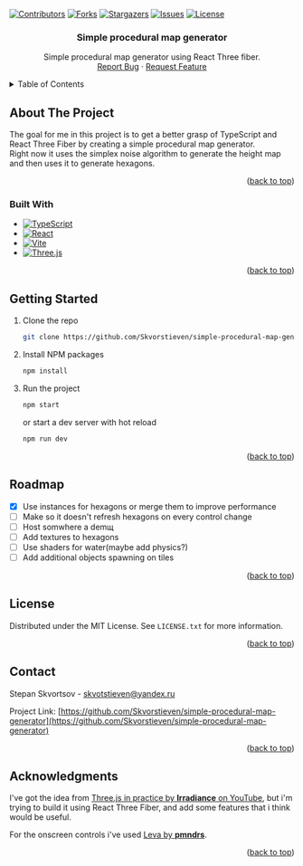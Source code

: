 <a name="readme-top"></a>

<!-- PROJECT SHIELDS -->
[![Contributors][contributors-shield]][contributors-url]
[![Forks][forks-shield]][forks-url]
[![Stargazers][stars-shield]][stars-url]
[![Issues][issues-shield]][issues-url]
[![License][license-shield]][license-url]

<h3 align="center">Simple procedural map generator</h3>

  <p align="center">
    Simple procedural map generator using React Three fiber.
    <br />
    <!-- <a href="https://github.com/Skvorstieven/simple-procedural-map-generator">View Demo</a> -->
    <!-- · -->
    <a href="https://github.com/Skvorstieven/simple-procedural-map-generator/issues">Report Bug</a>
    ·
    <a href="https://github.com/Skvorstieven/simple-procedural-map-generator/issues">Request Feature</a>
  </p>
</div>



<!-- TABLE OF CONTENTS -->
<details>
  <summary>Table of Contents</summary>
  <ol>
    <li>
      <a href="#about-the-project">About The Project</a>
      <ul>
        <li><a href="#built-with">Built With</a></li>
      </ul>
    </li>
    <li>
      <a href="#getting-started">Getting Started</a>
      <ul>
        <li><a href="#prerequisites">Prerequisites</a></li>
        <li><a href="#installation">Installation</a></li>
      </ul>
    </li>
    <!-- <li><a href="#usage">Usage</a></li> -->
    <li><a href="#roadmap">Roadmap</a></li>
    <!-- <li><a href="#contributing">Contributing</a></li> -->
    <li><a href="#license">License</a></li>
    <li><a href="#contact">Contact</a></li>
    <li><a href="#acknowledgments">Acknowledgments</a></li>
  </ol>
</details>



<!-- ABOUT THE PROJECT -->
## About The Project

The goal for me in this project is to get a better grasp of TypeScript and React Three Fiber by creating a simple procedural map generator.
<br />
Right now it uses the simplex noise algorithm to generate the height map and then uses it to generate hexagons.

<p align="right">(<a href="#readme-top">back to top</a>)</p>



### Built With

* [![TypeScript][TypeScript]][TypeScript-url]
* [![React][React.js]][React-url]
* [![Vite][Vite]][Vite-url]
* [![Three.js][Three.js]][Three-url]


<p align="right">(<a href="#readme-top">back to top</a>)</p>



<!-- GETTING STARTED -->
## Getting Started

1. Clone the repo
   ```sh
   git clone https://github.com/Skvorstieven/simple-procedural-map-generator.git
   ```
2. Install NPM packages
   ```sh
   npm install
   ```
3. Run the project
   ```sh
   npm start
   ```
   or start a dev server with hot reload
   ```sh
   npm run dev
   ```


<p align="right">(<a href="#readme-top">back to top</a>)</p>



<!-- USAGE EXAMPLES 
## Usage

Use this space to show useful examples of how a project can be used. Additional screenshots, code examples and demos work well in this space. You may also link to more resources.

_For more examples, please refer to the [Documentation](https://example.com)_

<p align="right">(<a href="#readme-top">back to top</a>)</p> -->



<!-- ROADMAP -->
## Roadmap

- [x] Use instances for hexagons or merge them to improve performance
- [ ] Make so it doesn't refresh hexagons on every control change
- [ ] Host somwhere a demщ
- [ ] Add textures to hexagons
- [ ] Use shaders for water(maybe add physics?)
- [ ] Add additional objects spawning on tiles

<!-- See the [open issues](https://github.com/Skvorstieven/simple-procedural-map-generator/issues) for a full list of proposed features (and known issues). -->

<p align="right">(<a href="#readme-top">back to top</a>)</p>



<!-- CONTRIBUTING
## Contributing

Contributions are what make the open source community such an amazing place to learn, inspire, and create. Any contributions you make are **greatly appreciated**.

If you have a suggestion that would make this better, please fork the repo and create a pull request. You can also simply open an issue with the tag "enhancement".
Don't forget to give the project a star! Thanks again!

1. Fork the Project
2. Create your Feature Branch (`git checkout -b feature/AmazingFeature`)
3. Commit your Changes (`git commit -m 'Add some AmazingFeature'`)
4. Push to the Branch (`git push origin feature/AmazingFeature`)
5. Open a Pull Request

<p align="right">(<a href="#readme-top">back to top</a>)</p> -->



<!-- LICENSE -->
## License

Distributed under the MIT License. See `LICENSE.txt` for more information.

<p align="right">(<a href="#readme-top">back to top</a>)</p>



<!-- CONTACT -->
## Contact

Stepan Skvortsov - skvotstieven@yandex.ru

Project Link: [https://github.com/Skvorstieven/simple-procedural-map-generator](https://github.com/Skvorstieven/simple-procedural-map-generator)

<p align="right">(<a href="#readme-top">back to top</a>)</p>



<!-- ACKNOWLEDGMENTS -->
## Acknowledgments

I've got the idea from [Three.js in practice by **Irradiance** on YouTube](https://www.youtube.com/watch?v=HsCYEA_UuZA&list=PLWP0narTpO8lAmalqspXgv-x1pq9CHnvR&pp=iAQB), but i'm trying to build it using React Three Fiber, and add some features that i think would be useful.

For the onscreen controls i've used [Leva by **pmndrs**](https://github.com/pmndrs/leva).

<p align="right">(<a href="#readme-top">back to top</a>)</p>



<!-- MARKDOWN LINKS & IMAGES -->
<!-- https://www.markdownguide.org/basic-syntax/#reference-style-links -->
[contributors-shield]: https://img.shields.io/github/contributors/Skvorstieven/simple-procedural-map-generator.svg?style=for-the-badge
[contributors-url]: https://github.com/Skvorstieven/simple-procedural-map-generator/graphs/contributors
[forks-shield]: https://img.shields.io/github/forks/Skvorstieven/simple-procedural-map-generator.svg?style=for-the-badge
[forks-url]: https://github.com/Skvorstieven/simple-procedural-map-generator/network/members
[stars-shield]: https://img.shields.io/github/stars/Skvorstieven/simple-procedural-map-generator.svg?style=for-the-badge
[stars-url]: https://github.com/Skvorstieven/simple-procedural-map-generator/stargazers
[issues-shield]: https://img.shields.io/github/issues/Skvorstieven/simple-procedural-map-generator.svg?style=for-the-badge
[issues-url]: https://github.com/Skvorstieven/simple-procedural-map-generator/issues
[license-shield]: https://img.shields.io/github/license/Skvorstieven/simple-procedural-map-generator.svg?style=for-the-badge
[license-url]: https://github.com/Skvorstieven/simple-procedural-map-generator/blob/main/LICENSE
[React.js]: https://img.shields.io/badge/React-20232A?style=for-the-badge&logo=react&logoColor=61DAFB
[React-url]: https://reactjs.org/
[Three.js]: https://img.shields.io/badge/threejs-black?style=for-the-badge&logo=three.js&logoColor=white
[Three-url]: https://threejs.org/
[Vite]: https://img.shields.io/badge/vite-%23646CFF.svg?style=for-the-badge&logo=vite&logoColor=white
[Vite-url]: https://vitejs.dev
[TypeScript]: https://img.shields.io/badge/TypeScript-007ACC?style=for-the-badge&logo=typescript&logoColor=white
[TypeScript-url]: https://www.typescriptlang.org
